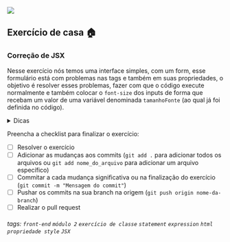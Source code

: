 ![](https://i.imgur.com/xG74tOh.png)

## Exercício de casa 🏠

### Correção de JSX

Nesse exercício nós temos uma interface simples, com um form, esse formulário está com problemas nas tags e também em suas propriedades, o objetivo é resolver esses problemas, fazer com que o código execute normalmente e também colocar o `font-size` dos inputs de forma que recebam um valor de uma variável denominada `tamanhoFonte` (ao qual já foi definida no código).

<details>
  <summary>Dicas</summary>
  <ul>
    <li>Normalizar propriedades das tags.</li>
  </ul>  
</details>

Preencha a checklist para finalizar o exercício:

- [ ] Resolver o exercício
- [ ] Adicionar as mudanças aos commits (`git add .` para adicionar todos os arquivos ou `git add nome_do_arquivo` para adicionar um arquivo específico)
- [ ] Commitar a cada mudança significativa ou na finalização do exercício (`git commit -m "Mensagem do commit"`)
- [ ] Pushar os commits na sua branch na origem (`git push origin nome-da-branch`)
- [ ] Realizar o pull request

###### tags: `front-end` `módulo 2` `exercício de classe` `statement` `expression` `html` `propriedade style` `JSX`

